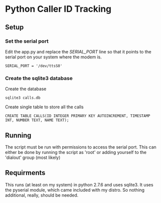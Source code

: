 # Python Caller ID Tracking

## Setup

### Set the serial port

Edit the app.py and replace the *SERIAL_PORT* line so that it points to the serial port on your system where the 
modem is.

```
SERIAL_PORT = '/dev/ttsS0'
```

### Create the sqlite3 database

Create the database

```
sqlite3 calls.db
```

Create single table to store all the calls

```
CREATE TABLE CALLS(ID INTEGER PRIMARY KEY AUTOINCREMENT, TIMESTAMP INT, NUMBER TEXT, NAME TEXT);
```

## Running

The script must be run with permissions to access the serial port.  This can either be done by running the script as 'root' or adding yourself to the 'dialout' group (most likely)


## Requirments

This runs (at least on my system) in python 2.7.6 and uses sqlite3.  It uses the pyserial module, which came included with my distro.  So nothing additional, really, should be needed.


